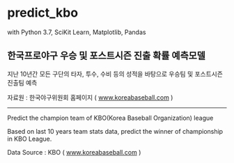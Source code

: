 # predict_kbo

with Python 3.7, SciKit Learn, Matplotlib, Pandas

## 한국프로야구 우승 및 포스트시즌 진출 확률 예측모델

지난 10년간 모든 구단의 타자, 투수, 수비 등의 성적을 바탕으로 우승팀 및 포스트시즌 진출팀 예측

자료원 : 한국야구위원회 홈페이지 ( www.koreabaseball.com )

---
Predict the champion team of KBO(Korea Baseball Organization) league

Based on last 10 years team stats data, predict the winner of championship in KBO League.

Data Source : KBO ( www.koreabaseball.com )
